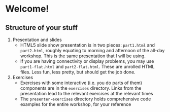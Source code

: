 # Welcome!

## Structure of your stuff

1. Presentation and slides
    * HTML5 slide show presentation is in two pieces: `part1.html` and `part2.html`, roughly equating to morning and afternoon of the all-day workshop. This is the same presentation that I will be using.
    * If you are having connectivity or display problems, you may use `part1-flat.html` and `part2-flat.html`. These are unrolled HTML files. Less fun, less pretty, but should get the job done.
1. Exercises
    * Exercises with some interactive (i.e. you do parts of them) components are in the `exercises` directory. Links from the presentation lead to the relevant exercises at the relevant times
    * The `presenter-exercises` directory holds comprehensive code examples for the entire workshop, for your reference
